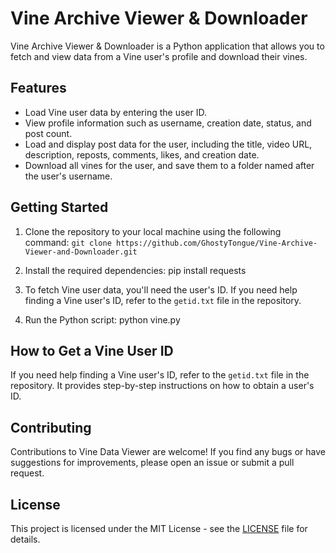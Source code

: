 # Vine Archive Viewer & Downloader

Vine Archive Viewer & Downloader is a Python application that allows you to fetch and view data from a Vine user's profile and download their vines.

## Features

- Load Vine user data by entering the user ID.
- View profile information such as username, creation date, status, and post count.
- Load and display post data for the user, including the title, video URL, description, reposts, comments, likes, and creation date.
- Download all vines for the user, and save them to a folder named after the user's username.

## Getting Started

1. Clone the repository to your local machine using the following command: `git clone https://github.com/GhostyTongue/Vine-Archive-Viewer-and-Downloader.git`

2. Install the required dependencies: pip install requests


3. To fetch Vine user data, you'll need the user's ID. If you need help finding a Vine user's ID, refer to the `getid.txt` file in the repository.

4. Run the Python script: python vine.py

   
## How to Get a Vine User ID

If you need help finding a Vine user's ID, refer to the `getid.txt` file in the repository. It provides step-by-step instructions on how to obtain a user's ID.

## Contributing

Contributions to Vine Data Viewer are welcome! If you find any bugs or have suggestions for improvements, please open an issue or submit a pull request.

## License

This project is licensed under the MIT License - see the [LICENSE](LICENSE) file for details.
